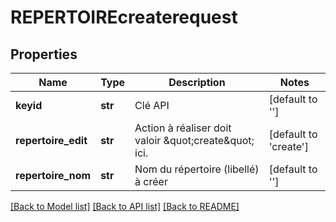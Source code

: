 # REPERTOIREcreaterequest

## Properties
Name | Type | Description | Notes
------------ | ------------- | ------------- | -------------
**keyid** | **str** | Clé API | [default to '']
**repertoire_edit** | **str** | Action à réaliser doit valoir \&quot;create\&quot; ici. | [default to 'create']
**repertoire_nom** | **str** | Nom du répertoire (libellé) à créer | [default to '']

[[Back to Model list]](../README.md#documentation-for-models) [[Back to API list]](../README.md#documentation-for-api-endpoints) [[Back to README]](../README.md)


